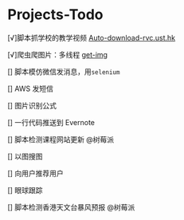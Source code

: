 # Projects-Todo

[√]脚本抓学校的教学视频 [Auto-download-rvc.ust.hk](https://github.com/firiceguo/Auto-download-rvc.ust.hk)

[√]爬虫爬图片：多线程 [get-img](https://github.com/firiceguo/get-img)

[] 脚本模仿微信发消息，用`selenium`

[] AWS 发短信

[] 图片识别公式

[] 一行代码推送到 Evernote

[] 脚本检测课程网站更新 @树莓派

[] 以图搜图

[] 向用户推荐用户

[] 眼球跟踪

[] 脚本检测香港天文台暴风预报 @树莓派
